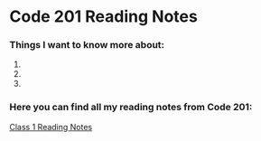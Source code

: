 # Code 201 Reading Notes

### Things I want to know more about:

1. 
2.  
3. 


### Here you can find all my reading notes from Code 201:

[Class 1 Reading Notes](class-01.md)